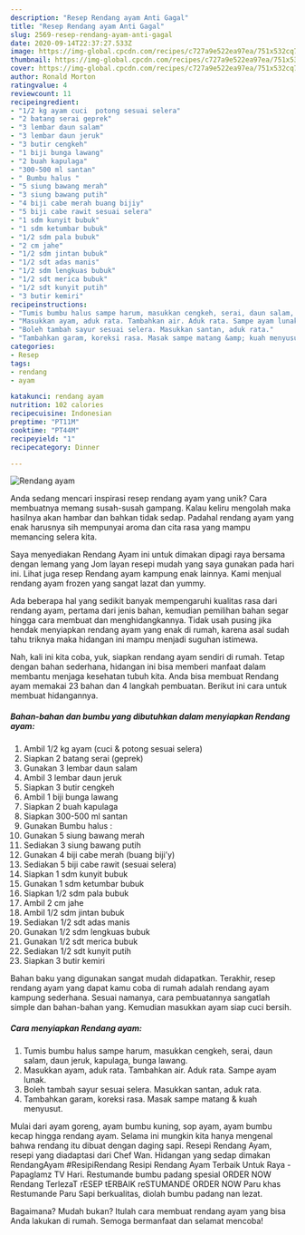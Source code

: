 ```yaml
---
description: "Resep Rendang ayam Anti Gagal"
title: "Resep Rendang ayam Anti Gagal"
slug: 2569-resep-rendang-ayam-anti-gagal
date: 2020-09-14T22:37:27.533Z
image: https://img-global.cpcdn.com/recipes/c727a9e522ea97ea/751x532cq70/rendang-ayam-foto-resep-utama.jpg
thumbnail: https://img-global.cpcdn.com/recipes/c727a9e522ea97ea/751x532cq70/rendang-ayam-foto-resep-utama.jpg
cover: https://img-global.cpcdn.com/recipes/c727a9e522ea97ea/751x532cq70/rendang-ayam-foto-resep-utama.jpg
author: Ronald Morton
ratingvalue: 4
reviewcount: 11
recipeingredient:
- "1/2 kg ayam cuci  potong sesuai selera"
- "2 batang serai geprek"
- "3 lembar daun salam"
- "3 lembar daun jeruk"
- "3 butir cengkeh"
- "1 biji bunga lawang"
- "2 buah kapulaga"
- "300-500 ml santan"
- " Bumbu halus "
- "5 siung bawang merah"
- "3 siung bawang putih"
- "4 biji cabe merah buang bijiy"
- "5 biji cabe rawit sesuai selera"
- "1 sdm kunyit bubuk"
- "1 sdm ketumbar bubuk"
- "1/2 sdm pala bubuk"
- "2 cm jahe"
- "1/2 sdm jintan bubuk"
- "1/2 sdt adas manis"
- "1/2 sdm lengkuas bubuk"
- "1/2 sdt merica bubuk"
- "1/2 sdt kunyit putih"
- "3 butir kemiri"
recipeinstructions:
- "Tumis bumbu halus sampe harum, masukkan cengkeh, serai, daun salam, daun jeruk, kapulaga, bunga lawang."
- "Masukkan ayam, aduk rata. Tambahkan air. Aduk rata. Sampe ayam lunak."
- "Boleh tambah sayur sesuai selera. Masukkan santan, aduk rata."
- "Tambahkan garam, koreksi rasa. Masak sampe matang &amp; kuah menyusut."
categories:
- Resep
tags:
- rendang
- ayam

katakunci: rendang ayam 
nutrition: 102 calories
recipecuisine: Indonesian
preptime: "PT11M"
cooktime: "PT44M"
recipeyield: "1"
recipecategory: Dinner

---
```



![Rendang ayam](https://img-global.cpcdn.com/recipes/c727a9e522ea97ea/751x532cq70/rendang-ayam-foto-resep-utama.jpg)

Anda sedang mencari inspirasi resep rendang ayam yang unik? Cara membuatnya memang susah-susah gampang. Kalau keliru mengolah maka hasilnya akan hambar dan bahkan tidak sedap. Padahal rendang ayam yang enak harusnya sih mempunyai aroma dan cita rasa yang mampu memancing selera kita.

Saya menyediakan Rendang Ayam ini untuk dimakan dipagi raya bersama dengan lemang yang Jom layan resepi mudah yang saya gunakan pada hari ini. Lihat juga resep Rendang ayam kampung enak lainnya. Kami menjual rendang ayam frozen yang sangat lazat dan yummy.

Ada beberapa hal yang sedikit banyak mempengaruhi kualitas rasa dari rendang ayam, pertama dari jenis bahan, kemudian pemilihan bahan segar hingga cara membuat dan menghidangkannya. Tidak usah pusing jika hendak menyiapkan rendang ayam yang enak di rumah, karena asal sudah tahu triknya maka hidangan ini mampu menjadi suguhan istimewa.


Nah, kali ini kita coba, yuk, siapkan rendang ayam sendiri di rumah. Tetap dengan bahan sederhana, hidangan ini bisa memberi manfaat dalam membantu menjaga kesehatan tubuh kita. Anda bisa membuat Rendang ayam memakai 23 bahan dan 4 langkah pembuatan. Berikut ini cara untuk membuat hidangannya.

<!--inarticleads1-->

##### Bahan-bahan dan bumbu yang dibutuhkan dalam menyiapkan Rendang ayam:

1. Ambil 1/2 kg ayam (cuci &amp; potong sesuai selera)
1. Siapkan 2 batang serai (geprek)
1. Gunakan 3 lembar daun salam
1. Ambil 3 lembar daun jeruk
1. Siapkan 3 butir cengkeh
1. Ambil 1 biji bunga lawang
1. Siapkan 2 buah kapulaga
1. Siapkan 300-500 ml santan
1. Gunakan  Bumbu halus :
1. Gunakan 5 siung bawang merah
1. Sediakan 3 siung bawang putih
1. Gunakan 4 biji cabe merah (buang biji’y)
1. Sediakan 5 biji cabe rawit (sesuai selera)
1. Siapkan 1 sdm kunyit bubuk
1. Gunakan 1 sdm ketumbar bubuk
1. Siapkan 1/2 sdm pala bubuk
1. Ambil 2 cm jahe
1. Ambil 1/2 sdm jintan bubuk
1. Sediakan 1/2 sdt adas manis
1. Gunakan 1/2 sdm lengkuas bubuk
1. Gunakan 1/2 sdt merica bubuk
1. Sediakan 1/2 sdt kunyit putih
1. Siapkan 3 butir kemiri


Bahan baku yang digunakan sangat mudah didapatkan. Terakhir, resep rendang ayam yang dapat kamu coba di rumah adalah rendang ayam kampung sederhana. Sesuai namanya, cara pembuatannya sangatlah simple dan bahan-bahan yang. Kemudian masukkan ayam siap cuci bersih. 

<!--inarticleads2-->

##### Cara menyiapkan Rendang ayam:

1. Tumis bumbu halus sampe harum, masukkan cengkeh, serai, daun salam, daun jeruk, kapulaga, bunga lawang.
1. Masukkan ayam, aduk rata. Tambahkan air. Aduk rata. Sampe ayam lunak.
1. Boleh tambah sayur sesuai selera. Masukkan santan, aduk rata.
1. Tambahkan garam, koreksi rasa. Masak sampe matang &amp; kuah menyusut.


Mulai dari ayam goreng, ayam bumbu kuning, sop ayam, ayam bumbu kecap hingga rendang ayam. Selama ini mungkin kita hanya mengenal bahwa rendang itu dibuat dengan daging sapi. Resepi Rendang Ayam, resepi yang diadaptasi dari Chef Wan. Hidangan yang sedap dimakan RendangAyam #ResipiRendang Resipi Rendang Ayam Terbaik Untuk Raya - Papaglamz TV Hari. Restumande bumbu padang spesial ORDER NOW Rendang TerlezaT rESEP tERBAIK reSTUMANDE ORDER NOW Paru khas Restumande Paru Sapi berkualitas, diolah bumbu padang nan lezat. 

Bagaimana? Mudah bukan? Itulah cara membuat rendang ayam yang bisa Anda lakukan di rumah. Semoga bermanfaat dan selamat mencoba!
